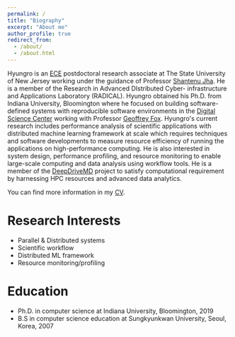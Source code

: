 ```yaml
---
permalink: /
title: "Biography"
excerpt: "About me"
author_profile: true
redirect_from: 
  - /about/
  - /about.html
---
```


Hyungro is an [ECE](https://www.ece.rutgers.edu/) postdoctoral research
associate at The State University of New Jersey working under the guidance of
Professor [Shantenu Jha](https://www.ece.rutgers.edu/shantenu-jha). He is a
member of the Research in Advanced DIstributed Cyber- infrastructure and
Applications Laboratory (RADICAL). Hyungro obtained his Ph.D. from Indiana
University, Bloomington where he focused on building software-defined systems
with reproducible software environments in the [Digital Science
Center](https://www.dsc.soic.indiana.edu/) working with Professor [Geoffrey
Fox](https://luddy.indiana.edu/contact/profile/?profile_id=203). Hyungro's
current research includes performance analysis of scientific applications with
distributed machine learning framework at scale which requires techniques and
software developments to measure resource efficiency of running the
applications on high-performance computing. He is also interested in system
design, performance profiling, and resource monitoring to enable large-scale
computing and data analysis using workflow tools. He is a member of the
[DeepDriveMD](http://deepdrivemd.github.io/) project to satisfy computational
requirement by harnessing HPC resources and advanced data analytics.

You can find more information in my [CV](https://lee212.github.io/files/cv.pdf).

Research Interests
===================

- Parallel & Distributed systems
- Scientific workflow
- Distributed ML framework
- Resource monitoring/profiling

Education
==========

- Ph.D. in computer science at Indiana University, Bloomington, 2019
- B.S in computer science education at Sungkyunkwan University, Seoul, Korea, 2007

